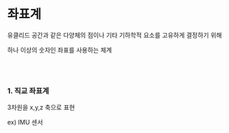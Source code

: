 # 좌표계

유클리드 공간과 같은 다양체의 점이나 기타 기하학적 요소를 고유하게 결정하기 위해 

하나 이상의 숫자인 좌표를 사용하는 체계

<br>

<br>

### 1. 직교 좌표계

3차원을 x,y,z 축으로 표현 

ex) IMU 센서

<br>

<br>

<br>

<br>

<br>